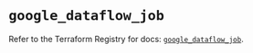 # `google_dataflow_job`

Refer to the Terraform Registry for docs: [`google_dataflow_job`](https://registry.terraform.io/providers/hashicorp/google/5.26.0/docs/resources/dataflow_job).
